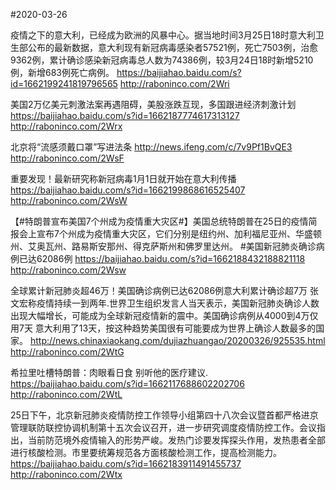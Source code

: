 #2020-03-26

疫情之下的意大利，已经成为欧洲的风暴中心。据当地时间3月25日18时意大利卫生部公布的最新数据，意大利现有新冠病毒感染者57521例，死亡7503例，治愈9362例，累计确诊感染新冠病毒总人数为74386例，较3月24日18时新增5210例，新增683例死亡病例。
https://baijiahao.baidu.com/s?id=1662199241819796565
http://raboninco.com/2Wri

美国2万亿美元刺激法案再遇阻碍，美股涨跌互现，多国跟进经济刺激计划
https://baijiahao.baidu.com/s?id=1662187774617313127
http://raboninco.com/2Wrx

北京将“流感须戴口罩”写进法条
http://news.ifeng.com/c/7v9Pf1BvQE3
http://raboninco.com/2WsF

重要发现！最新研究称新冠病毒1月1日就开始在意大利传播
https://baijiahao.baidu.com/s?id=1662199868616525407
http://raboninco.com/2WsW

【#特朗普宣布美国7个州成为疫情重大灾区#】美国总统特朗普在25日的疫情简报会上宣布7个州成为疫情重大灾区，它们分别是纽约州、加利福尼亚州、华盛顿州、艾奥瓦州、路易斯安那州、得克萨斯州和佛罗里达州。 #美国新冠肺炎确诊病例已达62086例
https://baijiahao.baidu.com/s?id=1662188432188821118
http://raboninco.com/2Wsw

全球累计新冠肺炎超46万！美国确诊病例已达62086例意大利累计确诊超7万 张文宏称疫情持续一到两年.世界卫生组织发言人当天表示，美国新冠肺炎确诊人数出现大幅增长，可能成为全球新冠疫情新的震中。美国确诊病例从4000到4万仅用7天 意大利用了13天，按这种趋势美国很有可能要成为世界上确诊人数最多的国家。
http://news.chinaxiaokang.com/dujiazhuangao/20200326/925535.html
http://raboninco.com/2WtG

希拉里吐槽特朗普：肉眼看日食 别听他的医疗建议.
https://baijiahao.baidu.com/s?id=1662117688602202706
http://raboninco.com/2WtL

25日下午，北京新冠肺炎疫情防控工作领导小组第四十八次会议暨首都严格进京管理联防联控协调机制第十五次会议召开，进一步研究调度疫情防控工作。会议指出，当前防范境外疫情输入的形势严峻。发热门诊要发挥探头作用，发热患者全部进行核酸检测。市里要统筹规范各方面核酸检测工作，提高检测能力。
https://baijiahao.baidu.com/s?id=1662183911491455737
http://raboninco.com/2Wtx





